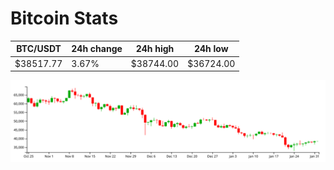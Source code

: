 # Bitcoin Stats

BTC/USDT|24h change|24h high|24h low|
|---|---|---|---|
|$38517.77|3.67%|$38744.00|$36724.00|

<img src="./chart.svg">

